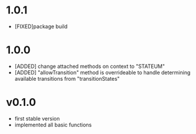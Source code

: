 # 1.0.1
- [FIXED]package build

# 1.0.0
- [ADDED] change attached methods on context to "STATEUM"
- [ADDED] "allowTransition" method is overrideable to handle determining available transitions from "transitionStates"

# v0.1.0
- first stable version
- implemented all basic functions